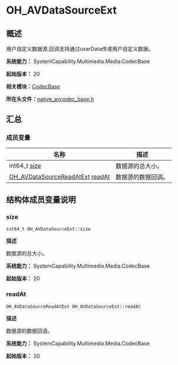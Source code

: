# OH_AVDataSourceExt

<!--Kit: AVCodec Kit-->
<!--Subsystem: Multimedia-->
<!--Owner: @mr-chencxy-->
<!--Designer: @dpy2650--->
<!--Tester: @baotianhao-->
<!--Adviser: @w_Machine_cc-->

## 概述

用户自定义数据源,回调支持通过userData传递用户自定义数据。

**系统能力：** SystemCapability.Multimedia.Media.CodecBase

**起始版本：** 20

**相关模块：**[CodecBase](_codec_base.md)

**所在头文件：**[native_avcodec_base.h](native__avcodec__base_8h.md)


## 汇总


### 成员变量

| 名称 | 描述 | 
| -------- | -------- |
| int64_t [size](#size) | 数据源的总大小。  | 
| [OH_AVDataSourceReadAtExt](_codec_base.md#oh_avdatasourcereadatext) [readAt](#readat) | 数据源的数据回调。  | 


## 结构体成员变量说明


### size

```
int64_t OH_AVDataSourceExt::size
```

**描述**

数据源的总大小。

**系统能力：** SystemCapability.Multimedia.Media.CodecBase

**起始版本：** 20


### readAt

```
OH_AVDataSourceReadAtExt OH_AVDataSourceExt::readAt
```

**描述**

数据源的数据回调。

**系统能力：** SystemCapability.Multimedia.Media.CodecBase

**起始版本：** 20


